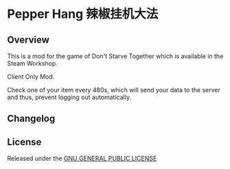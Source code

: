 # Pepper Hang 辣椒挂机大法

## Overview

This is a mod for the game of Don't Starve Together which is available in the Steam Workshop. 

Client Only Mod.

Check one of your item every 480s, which will send your data to the server and thus, prevent logging out automatically.

## Changelog

## License

Released under the [GNU GENERAL PUBLIC LICENSE](https://www.gnu.org/licenses/gpl-3.0.en.html)